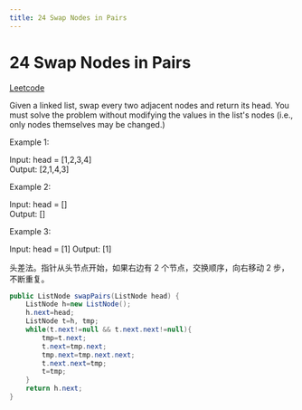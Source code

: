 ```yaml
---
title: 24 Swap Nodes in Pairs
---
```


# 24 Swap Nodes in Pairs

[Leetcode](https://leetcode.com/problems/swap-nodes-in-pairs/)

Given a linked list, swap every two adjacent nodes and return its head. You must solve the problem without modifying the values in the list's nodes (i.e., only nodes themselves may be changed.)

 

Example 1:

Input: head = [1,2,3,4]  
Output: [2,1,4,3]  

Example 2:

Input: head = []  
Output: []  

Example 3:

Input: head = [1]
Output: [1]

头差法。指针从头节点开始，如果右边有 2 个节点，交换顺序，向右移动 2 步，不断重复。

```java
public ListNode swapPairs(ListNode head) {
    ListNode h=new ListNode();
    h.next=head;
    ListNode t=h, tmp;
    while(t.next!=null && t.next.next!=null){
        tmp=t.next;
        t.next=tmp.next;
        tmp.next=tmp.next.next;
        t.next.next=tmp;
        t=tmp;
    }
    return h.next;
}
```